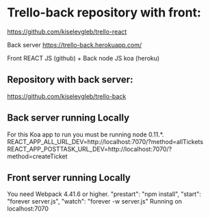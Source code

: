 # Trello-back repository with front:
https://github.com/kiselevgleb/trello-react

Back server https://trello-back.herokuapp.com/

Front REACT JS (github) + Back node JS koa (heroku)

## Repository with back server:
https://github.com/kiselevgleb/trello-back

## Back server running Locally
For this Koa app to run you must be running node 0.11.*.
REACT_APP_ALL_URL_DEV=http://localhost:7070/?method=allTickets
REACT_APP_POSTTASK_URL_DEV=http://localhost:7070/?method=createTicket

## Front server running Locally
You need Webpack 4.41.6 or higher.
    "prestart": "npm install",
    "start": "forever server.js",
    "watch": "forever -w server.js"
Running on localhost:7070